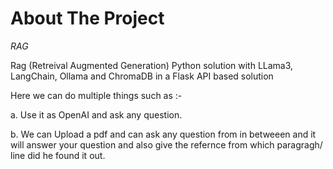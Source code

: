 # About The Project

*RAG*

Rag (Retreival Augmented Generation) Python solution with LLama3, LangChain, Ollama and ChromaDB in a Flask API based solution

Here we can do multiple things such as :-
  
  a. Use it as OpenAI and ask any question.

  b. We can Upload a pdf and can ask any question from in betweeen and it will answer your question and also give the refernce from which paragragh/ line did he found it out.
